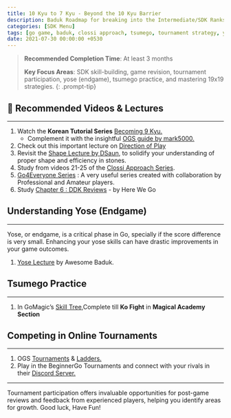 ```yaml
---
title: 10 Kyu to 7 Kyu - Beyond the 10 Kyu Barrier
description: Baduk Roadmap for breaking into the Intermediate/SDK Ranks
categories: [SDK Menu]
tags: [go game, baduk, clossi approach, tsumego, tournament strategy, yose, endgame mastery, 19x19 gameplay, ddk revision]
date: 2021-07-30 00:00:00 +0530
---
```


> **Recommended Completion Time**: At least 3 months  
>
> **Key Focus Areas**: SDK skill-building, game revision, tournament participation, yose (endgame), tsumego practice, and mastering 19x19 strategies.
{: .prompt-tip}

## 🎥 Recommended Videos & Lectures

---

1. Watch the **Korean Tutorial Series** <a href="https://youtube.com/playlist?list=PLO5jVlKbZT22OSvlFhdiLboMSQtPJ5Qhr&si=VID5pGmJUTHtX21r" target="_blank" rel="nofollow noopener noreferrer">Becoming 9 Kyu.</a>
   - Complement it with the insightful <a href="https://forums.online-go.com/t/becoming-9-kyu-a-series-for-beginners/3809" target="_blank" rel="nofollow noopener noreferrer">OGS guide by mark5000.</a>
2. Check out this important lecture on <a href="https://youtu.be/kIvvapIgbZk" target="_blank" rel="nofollow noopener noreferrer">Direction of Play</a>
3. Revisit the <a href="https://youtube.com/playlist?list=PLaGWrLfG4UToLUZ-X77wYRSmTtZQyufS_&si=wzbvD38K0cLbIWcK" target="_blank" rel="nofollow noopener noreferrer">Shape Lecture by DSaun</a>, to solidify your understanding of proper shape and efficiency in stones.
4. Study from videos 21-25 of the <a href="https://youtube.com/playlist?list=PL5mVjO5OFYSymMy2Mixl7E5vpwFDO_0B4&si=C_V23Nfre_AJsK2M" target="_blank" rel="nofollow noopener noreferrer">Clossi Approach Series</a>.
5. <a href="https://youtube.com/playlist?list=PLTuxcmwHQVgHuL8ge7IHupIdIwwza39Tg&si=RkE2nYxgWAp3Hqqu" target="_blank" rel="nofollow noopener noreferrer">Go4Everyone Series</a> : A very useful series created with collaboration by Professional and Amateur players.
6. Study <a href="https://youtube.com/playlist?list=PLsIslX1eRChKRBBnhZPiZn0gc3imJ-SQd&si=b0dM_Fx3q53c6WQ-" target="_blank" rel="nofollow noopener noreferrer">Chapter 6 : DDK Reviews</a> - by Here We Go

## Understanding Yose (Endgame)

---

Yose, or endgame, is a critical phase in Go, specially if the score difference is very small. Enhancing your yose skills can have drastic improvements in your game outcomes.
1. <a href="https://youtu.be/Cg73RgJRVlk" target="_blank" rel="nofollow noopener noreferrer">Yose Lecture</a> by Awesome Baduk.

## Tsumego Practice

---

1. In GoMagic’s <a href="https://gomagic.org/go-problems/" target="_blank" rel="nofollow noopener noreferrer">Skill Tree</a>,Complete till **Ko Fight** in **Magical Academy Section**

## Competing in Online Tournaments

---

1. OGS <a href="https://online-go.com/tournaments" target="_blank" rel="nofollow noopener noreferrer">Tournaments</a> & <a href="https://online-go.com/ladders" target="_blank" rel="nofollow noopener noreferrer">Ladders.</a>
2. Play in the BeginnerGo Tournaments and connect with your rivals in their <a href="https://discord.com/invite/ANwpMwCNkv" target="_blank" rel="nofollow noopener noreferrer">Discord Server.</a>

---

Tournament participation offers invaluable opportunities for post-game reviews and feedback from experienced players, helping you identify areas for growth. Good luck, Have Fun!
